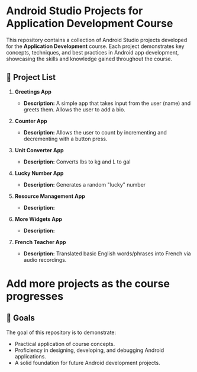 # Android Studio Projects for Application Development Course  

This repository contains a collection of Android Studio projects developed for the **Application Development** course. Each project demonstrates key concepts, techniques, and best practices in Android app development, showcasing the skills and knowledge gained throughout the course.  

## 📂 Project List  
1. **Greetings App**  
   - **Description:** A simple app that takes input from the user (name) and greets them. Allows the user to add a bio.

2. **Counter App**  
   - **Description:** Allows the user to count by incrementing and decrementing with a button press.
  
3. **Unit Converter App**  
   - **Description:** Converts lbs to kg and L to gal
  
4. **Lucky Number App**
   - **Description:** Generates a random "lucky" number
  
5. **Resource Management App**
   - **Description:**

6. **More Widgets App**
   - **Description:**
  
7. **French Teacher App**
   - **Description:** Translated basic English words/phrases into French via audio recordings.

# Add more projects as the course progresses

## 🌟 Goals  
The goal of this repository is to demonstrate:  
- Practical application of course concepts.  
- Proficiency in designing, developing, and debugging Android applications.  
- A solid foundation for future Android development projects.  

